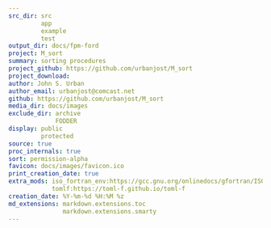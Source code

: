```yaml
---
src_dir: src
         app
         example
         test
output_dir: docs/fpm-ford
project: M_sort
summary: sorting procedures
project_github: https://github.com/urbanjost/M_sort
project_download:
author: John S. Urban
author_email: urbanjost@comcast.net
github: https://github.com/urbanjost/M_sort
media_dir: docs/images
exclude_dir: archive
             FODDER
display: public
         protected
source: true
proc_internals: true
sort: permission-alpha
favicon: docs/images/favicon.ico
print_creation_date: true
extra_mods: iso_fortran_env:https://gcc.gnu.org/onlinedocs/gfortran/ISO_005fFORTRAN_005fENV.html
            tomlf:https://toml-f.github.io/toml-f
creation_date: %Y-%m-%d %H:%M %z
md_extensions: markdown.extensions.toc
               markdown.extensions.smarty
---
```


